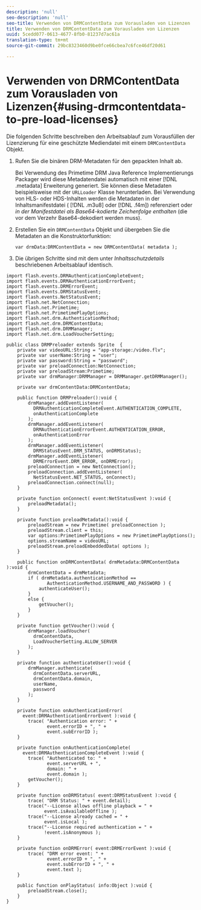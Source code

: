 ```yaml
---
description: 'null'
seo-description: 'null'
seo-title: Verwenden von DRMContentData zum Vorausladen von Lizenzen
title: Verwenden von DRMContentData zum Vorausladen von Lizenzen
uuid: 5cedd077-0613-4677-8fb0-81237d7ac61a
translation-type: tm+mt
source-git-commit: 29bc8323460d9be0fce66cbea7c6fce46df20d61

---
```



# Verwenden von DRMContentData zum Vorausladen von Lizenzen{#using-drmcontentdata-to-pre-load-licenses}

Die folgenden Schritte beschreiben den Arbeitsablauf zum Vorausfüllen der Lizenzierung für eine geschützte Mediendatei mit einem `DRMContentData` Objekt.

1. Rufen Sie die binären DRM-Metadaten für den gepackten Inhalt ab.

   Bei Verwendung des Primetime DRM Java Reference Implementierungs Packager wird diese Metadatendatei automatisch mit einer [!DNL .metadata] Erweiterung generiert. Sie können diese Metadaten beispielsweise mit der `URLLoader` Klasse herunterladen. Bei Verwendung von HLS- oder HDS-Inhalten werden die Metadaten in der Inhaltsmanifestdatei ( [!DNL .m3u8] oder [!DNL .f4m]) referenziert oder *in der Manifestdatei als Base64-kodierte Zeichenfolge enthalten* (die vor dem Verzehr Base64-dekodiert werden muss).
1. Erstellen Sie ein `DRMContentData` Objekt und übergeben Sie die Metadaten an die Konstruktorfunktion:

   ```
   var drmData:DRMContentData = new DRMContentData( metadata );
   ```

1. Die übrigen Schritte sind mit dem unter *Inhaltsschutzdetails* beschriebenen Arbeitsablauf identisch.

<!--<a id="example_EBEDA8E10F6344CABA4DE31DC342B8F8"></a>-->

```
import flash.events.DRMAuthenticationCompleteEvent; 
import flash.events.DRMAuthenticationErrorEvent; 
import flash.events.DRMErrorEvent; 
import flash.events.DRMStatusEvent; 
import flash.events.NetStatusEvent; 
import flash.net.NetConnection; 
import flash.net.Primetime; 
import flash.net.PrimetimePlayOptions; 
import flash.net.drm.AuthenticationMethod; 
import flash.net.drm.DRMContentData; 
import flash.net.drm.DRMManager; 
import flash.net.drm.LoadVoucherSetting; 
  
public class DRMPreloader extends Sprite  { 
    private var videoURL:String = "app-storage:/video.flv"; 
    private var userName:String = "user"; 
    private var password:String = "password"; 
    private var preloadConnection:NetConnection; 
    private var preloadStream:Primetime; 
    private var drmManager:DRMManager = DRMManager.getDRMManager(); 
 
    private var drmContentData:DRMContentData; 
 
    public function DRMPreloader():void { 
        drmManager.addEventListener(  
          DRMAuthenticationCompleteEvent.AUTHENTICATION_COMPLETE,  
          onAuthenticationComplete 
        ); 
        drmManager.addEventListener( 
          DRMAuthenticationErrorEvent.AUTHENTICATION_ERROR,  
          onAuthenticationError 
        ); 
        drmManager.addEventListener( 
          DRMStatusEvent.DRM_STATUS, onDRMStatus); 
        drmManager.addEventListener( 
          DRMErrorEvent.DRM_ERROR, onDRMError); 
        preloadConnection = new NetConnection(); 
        preloadConnection.addEventListener( 
          NetStatusEvent.NET_STATUS, onConnect); 
        preloadConnection.connect(null);  
    } 
 
    private function onConnect( event:NetStatusEvent ):void {  
        preloadMetadata(); 
    } 
 
    private function preloadMetadata():void {  
        preloadStream = new Primetime( preloadConnection ); 
        preloadStream.client = this; 
        var options:PrimetimePlayOptions = new PrimetimePlayOptions(); 
        options.streamName = videoURL; 
        preloadStream.preloadEmbeddedData( options );  
    }  
 
    public function onDRMContentData( drmMetadata:DRMContentData ):void {  
        drmContentData = drmMetadata; 
        if ( drmMetadata.authenticationMethod ==  
               AuthenticationMethod.USERNAME_AND_PASSWORD ) {  
            authenticateUser(); 
        } 
        else {  
            getVoucher(); 
        } 
    } 
 
    private function getVoucher():void {  
        drmManager.loadVoucher(  
          drmContentData,  
          LoadVoucherSetting.ALLOW_SERVER  
        ); 
    } 
 
    private function authenticateUser():void {  
        drmManager.authenticate(  
          drmContentData.serverURL,  
          drmContentData.domain,  
          userName,  
          password  
        ); 
    } 
 
    private function onAuthenticationError(  
      event:DRMAuthenticationErrorEvent ):void {  
        trace( "Authentication error: " +  
               event.errorID + ", " +  
               event.subErrorID ); 
    } 
 
    private function onAuthenticationComplete(  
      event:DRMAuthenticationCompleteEvent ):void {  
        trace( "Authenticated to: " +  
               event.serverURL + ",  
               domain: " +  
               event.domain ); 
        getVoucher(); 
    } 
 
    private function onDRMStatus( event:DRMStatusEvent ):void { 
        trace( "DRM Status: " + event.detail); 
        trace("--License allows offline playback = " +  
              event.isAvailableOffline ); 
        trace("--License already cached = " +  
              event.isLocal ); 
        trace("--License required authentication = " +  
              !event.isAnonymous ); 
    } 
 
    private function onDRMError( event:DRMErrorEvent ):void { 
        trace( "DRM error event: " +  
               event.errorID + ", " +  
               event.subErrorID + ", " +  
               event.text ); 
    } 
 
    public function onPlayStatus( info:Object ):void { 
        preloadStream.close(); 
    }  
} 
```

